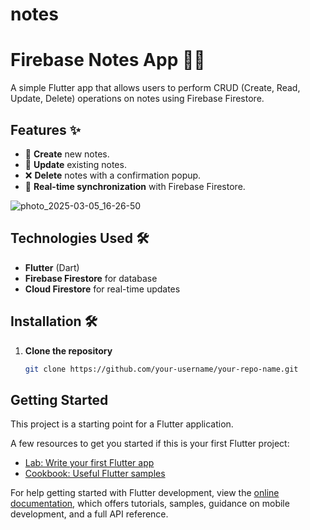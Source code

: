 # notes
# Firebase Notes App 📒🔥

A simple Flutter app that allows users to perform CRUD (Create, Read, Update, Delete) operations on notes using Firebase Firestore.

## Features ✨
- 📝 **Create** new notes.
- 🔄 **Update** existing notes.
- ❌ **Delete** notes with a confirmation popup.
- 📡 **Real-time synchronization** with Firebase Firestore.

![photo_2025-03-05_16-26-50](https://github.com/user-attachments/assets/93ba7f34-2f5b-4bcd-8595-f57f90af6ccb)


## Technologies Used 🛠️
- **Flutter** (Dart)
- **Firebase Firestore** for database
- **Cloud Firestore** for real-time updates

## Installation 🛠️
1. **Clone the repository**
   ```bash
   git clone https://github.com/your-username/your-repo-name.git


## Getting Started

This project is a starting point for a Flutter application.

A few resources to get you started if this is your first Flutter project:

- [Lab: Write your first Flutter app](https://docs.flutter.dev/get-started/codelab)
- [Cookbook: Useful Flutter samples](https://docs.flutter.dev/cookbook)

For help getting started with Flutter development, view the
[online documentation](https://docs.flutter.dev/), which offers tutorials,
samples, guidance on mobile development, and a full API reference.
